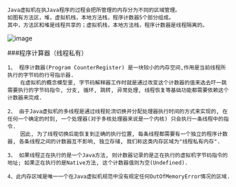     Java虚拟机在执Java程序的过程会把所管理的内存分为不同的区域管理。
    如图有方法区，堆，虚拟机栈，本地方法栈，程序计数器5个部分组成。
    其中，方法区和堆是线程共享的；虚拟机栈，本地方法栈，程序计数器是线程隔离的。
![image](https://github.com/neojiang/study/blob/master/%E6%B7%B1%E5%85%A5%E7%90%86%E8%A7%A3Java%E8%99%9A%E6%8B%9F%E6%9C%BA/img/Java%E5%86%85%E5%AD%98%E6%A8%A1%E5%9E%8B%E5%9B%BE.png)

###程序计算器（线程私有）

    1、 程序计数器(Program CounterRegister) 是一块较小的内存空间,作用是当前线程所执行的字节码的行号指示器. 
        在虚拟机的概念模型里, 字节码解释器工作时就是通过改变这个计数器的值来选去吓一跳需要执行的字节码指令, 分支, 循环, 跳转, 异常处理, 线程恢复等基础功能都需要依赖这个计数器来完成.

    2、 由于Java虚拟机的多线程是通过线程轮流切换并分配处理器执行时间的方式来实现的, 在任何一个确定的时刻, 一个处理器(对于多核处理器来说是一个内核) 只会执行一条线程中的指令. 
        因此, 为了线程切换后能恢复到正确的执行位置, 每条线程都需要有一个独立的程序计数器, 各条线程之间的计数器互不影响, 独立存储, 我们称这类内存区域为"线程私有内存".

    3、 如果线程正在执行的是一个Java方法, 则计数器记录的是正在执行的虚拟机字节码指令的地址; 如果正在执行的是Native方法, 这个计数器值则为空(Undefined). 

    4、此内存区域是唯一一个在Java虚拟机规范中没有规定任何OutOfMemoryError情况的区域.
